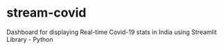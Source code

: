 # stream-covid
Dashboard for displaying Real-time Covid-19 stats in India using Streamlit Library - Python
